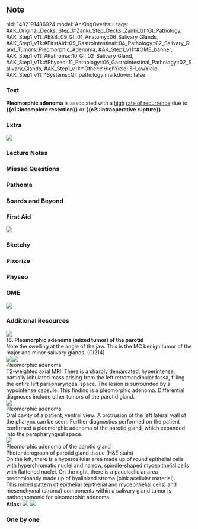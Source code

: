 ## Note
nid: 1482191486924
model: AnKingOverhaul
tags: #AK_Original_Decks::Step_1::Zanki_Step_Decks::Zanki_GI::GI_Pathology, #AK_Step1_v11::#B&B::09_GI::01_Anatomy::06_Salivary_Glands, #AK_Step1_v11::#FirstAid::09_Gastrointestinal::04_Pathology::02_Salivary_Gland_Tumors::Pleomorphic_Adenoma, #AK_Step1_v11::#OME_banner, #AK_Step1_v11::#Pathoma::10_GI::02_Salivary_Gland, #AK_Step1_v11::#Physeo::11_Pathology::06_Gastrointestinal_Pathology::02_Salivary_Glands, #AK_Step1_v11::^Other::^HighYield::5-LowYield, #AK_Step1_v11::^Systems::GI::pathology
markdown: false

### Text
<div>
  <b>Pleomorphic adenoma</b> is associated with a <u>high</u>
  <u>rate of recurrence</u> due to <b>{{c1::incomplete
  resection}}</b> or <b>{{c2::intraoperative rupture}}</b>
</div>

### Extra
<img src="paste-159798553215425.jpg">

### Lecture Notes


### Missed Questions


### Pathoma


### Boards and Beyond


### First Aid
<img src="tmp4YcOog.png">

### Sketchy


### Pixorize


### Physeo


### OME
<div class="ome-widget">
  <a href="https://onlinemeded.org?ref=anki"><img src=
  "_OME_AnkiFlashcards_General_3.png"></a>
</div>

### Additional Resources
<img src="paste-b315248d717243078d54d46b27b1362b79998c14.jpg">
<div>
  <div>
    <b>16. Pleomorphic adenoma (mixed tumor) of the parotid</b>
  </div>
  <div>
    Note the swelling at the angle of the jaw. This is the MC
    benign tumor of the major and minor salivary glands. (Gi214)
  </div>
</div>
<div>
  <img src="big_517be8d472297.jpg"><img src="517be8d472297.jpg">
  <div>
    <div>
      <div>
        Pleomorphic adenoma
      </div>
    </div>
    <div>
      <div>
        <div>
          T2-weighted axial MRI: There is a sharply demarcated,
          hyperintense, partially lobulated mass arising from the
          left retromandibular fossa, filling the entire left
          parapharyngeal space. The lesion is surrounded by a
          hypointense capsule. This finding is a pleomorphic
          adenoma. Differential diagnoses include other tumors of
          the parotid gland.
        </div>
      </div>
    </div>
  </div>
  <div><img src="big_517be8d4e76dc.jpg"></div>
  <div>
    <div>
      <div>
        Pleomorphic adenoma
      </div>
    </div>
    <div>
      <div>
        <div>
          Oral cavity of a patient, ventral view: A protrusion of
          the left lateral wall of the pharynx can be seen. Further
          diagnostics performed on the patient confirmed a
          pleomorphic adenoma of the parotid gland, which expanded
          into the parapharyngeal space.
        </div>
      </div>
    </div>
  </div>
  <div><img src="big_59b52f629ca39.jpg"></div>
  <div>
    Pleomorphic adenoma of the parotid gland
  </div>
  <div>
    <div>
      <div>
        Photomicrograph of parotid gland tissue (H&E stain)
      </div>
      <div>
        On the left, there is a hypercellular area made up of round
        epithelial cells with hyperchromatic nuclei and narrow,
        spindle-shaped myoepithelial cells with flattened nuclei.
        On the right, there is a paucicellular area predominantly
        made up of hyalinized stroma (pink acellular material).
      </div>
      <div>
        This mixed pattern of epithelial (epithelial and
        myoepithelial cells) and mesenchymal (stroma) components
        within a salivary gland tumor is pathognomonic for
        pleomorphic adenoma.
      </div>
    </div>
  </div>
</div><b>Atlas:</b> <img src="tmpsGBugK.png"> <img src=
"tmpWSS_ua.png">

### One by one

